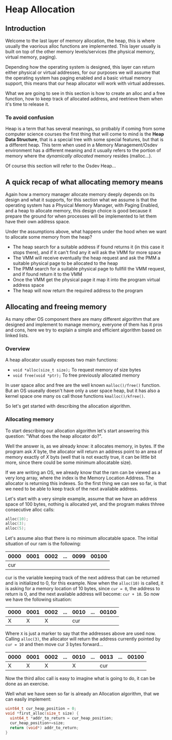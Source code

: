 # Heap Allocation 

## Introduction

Welcome to the last layer of memory allocation, the heap, this is where usually the vaorious alloc functions are implemented. This layer usually is built on top of the other memory levels/services (the physical memory, virtual memory, paging). 

Depending how the operating system is designed, this layer can return either physical or virtual addresses, for our purposes we will assume that the operating system has paging enabled and a basic virtual memory support, this means that our heap allocator will work with virtual addresses. 

What we are going to see in  this section is how to create an alloc and a free function, how to keep track of allocated address, and reetrieve them when it's time to release it.

### To avoid confusion

Heap is a term that has several meanings, so probably if coming from some computer science courses the first thing that will come to mind is the **Heap Data Structure**, that is a special tree with some special features, but that is a different heap. This term when used in a Memory Management/Osdev environment has a different meaning and it usually refers to the portion of memory where the _dynamically allocated_ memory resides (malloc...).

Of course this section will refer to the Osdev Heap...

## A quick recap of what allocating memory means

Again how a memory manager allocate memory deeply depends on its design and what it supports, for this section what we assume is that the operating system has a Physical Memory Manager, with Paging Enabled, and a heap to allocate memory, this design choice is good because it prepare the ground for when processes will be implemented to let them have their own address space. 

Under the assumptions above, what happens under the hood when we want to allocate some memory from the heap?

* The heap search for a suitable address if found returns it (in this case it stops there), and if it can't find any it will ask the VMM for more space
* The VMM will receive eventually the heap request and ask the PMM a suitable physical page to be allocated to the heap
* The PMM search for a suitable physical page to fullfill the VMM request, and if found return it to the VMM
* Once the VMM get the physical page it map it into the program virtual address space
* The heap will now return the required address to the program

## Allocating and freeing memory

As many other OS component there are many different algorithm that are designed and implement to manage memory, everyone of them has it pros and cons, here we try to explain a simple and efficient algorithm based on linked lists. 

### Overview

A heap allocator usually exposes two main functions: 

* `void *alloc(size_t size);` To request memory of size bytes
* `void free(void *ptr);` To free previously allocated memory

In user space alloc and free are the well known `malloc()/free()` function. But an OS usueally doesn't have only a user space heap, but it has also a kernel space one many os call those functions `kmalloc()/kfree()`. 

So let's get started with describing the allocation algorithm. 

### Allocating memory

To start describing our allocation algorithm  let's start answering this question: "What does the heap allocator do?". 

Well the answer is, as we already know: it allocates memory, in bytes. If the program ask _X_ byte, the allocator will return an address point to an area of memory exactly of _X_ byts (well that is not exactly true, it can be little bit more, since there could be some minimum allocatable size). 

If we are writing an OS, we already know that the ram can be viewed as a very long array, where the index is the Memory Location Address. The allocator is returning this indexes. So the first thing we can see so far, is that we need to be able to keep track of the next available address. 

Let's start with a very simple example, assume that we have an address space of 100 bytes, nothing is allocated yet, and the program makes thhree consecutive alloc calls: 

```c
alloc(10);
alloc(3);
alloc(5);
```
Let's assume also that there is no minimum allocatable space. The initial situation of our ram is the following:

| 0000 | 0001| 0002 | ... | 0099 | 00100 |
|------|-----|------|-----|------|-------|
| cur  |     |      |     |      |       |

cur is the variable keeping track of the next address that can be returned and is initialized to 0, for this example.
Now when the `alloc(10)` is called, it is asking for a memory location of 10 bytes, since `cur = 0`, the address to return is 0, and the next available address will become: `cur + 10`. So now we have the following situation: 

| 0000 | 0001 | 0002 | ... |  0010  |  ... | 00100 |
|------|------|------|-----|--------|------|-------|
|  X   |  X   |  X   |     |  cur   |      |       |

Where `X` is just a marker to say that the addresses above are used now. Calling `alloc(3)`, the allocator will return the address currently pointed by ` cur = 10` and then move cur 3 bytes forward...

| 0000 | 0001 | 0002 | ... |  0010  | ... | 0013  | ... | 00100 |
|------|------|------|-----|--------|-----|-------|-----|-------|
|  X   |  X   |  X   |     |   X    |     | cur   |     |       |

Now the third alloc call is easy to imagine what is going to do, it can be done as an exercise.

Well what we have seen so far is already an Allocation algorithm, that we can easily implement: 

```c 
uint64_t cur_heap_position = 0;
void *first_alloc(size_t size) {
  uint64_t *addr_to_return = cur_heap_position;
  cur_heap_position+=size;
  return (void*) addr_to_return;
}
```
